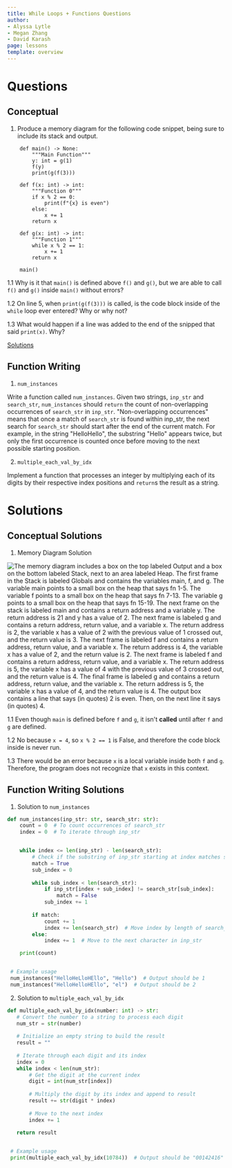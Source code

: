 ```yaml
---
title: While Loops + Functions Questions
author:
- Alyssa Lytle
- Megan Zhang
- David Karash
page: lessons
template: overview
---
```


# Questions

## Conceptual

1. Produce a memory diagram for the following code snippet, being sure to include its stack and output.  

```
    def main() -> None:
        """Main Function"""
        y: int = g(1)
        f(y)
        print(g(f(3)))
        
    def f(x: int) -> int:
        """Function 0"""
        if x % 2 == 0:
            print(f"{x} is even")
        else:
            x += 1
        return x
        
    def g(x: int) -> int:
        """Function 1"""
        while x % 2 == 1:
            x += 1
        return x

    main()
```

1.1 Why is it that `main()` is defined above `f()` and `g()`, but we are able to call `f()` and `g()` inside `main()` without errors?

1.2 On line 5, when `print(g(f(3)))` is called, is the code block inside of the `while` loop ever entered? Why or why not?

1.3 What would happen if a line was added to the end of the snipped that said `print(x)`. Why?

[Solutions](#conceptual-solutions)

## Function Writing

1. `num_instances`

Write a function called `num_instances`. Given two strings, `inp_str` and `search_str`, `num_instances` should `return` the count of non-overlapping occurrences of `search_str` in `inp_str`. "Non-overlapping occurrences" means that once a match of `search_str` is found within inp_str, the next search for `search_str` should start after the end of the current match. For example, in the string "HelloHello", the substring "Hello" appears twice, but only the first occurrence is counted once before moving to the next possible starting position. 

2. `multiple_each_val_by_idx`

Implement a function that processes an integer by multiplying each of its digits by their respective index positions and `return`s the result as a string.


# Solutions

## Conceptual Solutions

1. Memory Diagram Solution

<img class="img-fluid" src="/static/practice-mem-diagrams/Qz2-md.png" alt="The memory diagram includes a box on the top labeled Output and a box on the bottom labeled Stack, next to an area labeled Heap.
The first frame in the Stack is labeled Globals and contains the variables main, f, and g. The variable main points to a small box on the heap that says fn 1-5. The variable f points to a small box on the heap that says fn 7-13. The variable g points to a small box on the heap that says fn 15-19.
The next frame on the stack is labeled main and contains a return address and a variable y. The return address is 21 and y has a value of 2. The next frame is labeled g and contains a return address, return value, and a variable x. The return address is 2, the variable x has a value of 2 with the previous value of 1 crossed out, and the return value is 3. The next frame is labeled f and contains a return address, return value, and a variable x. The return address is 4, the variable x has a value of 2, and the return value is 2. The next frame is labeled f and contains a return address, return value, and a variable x. The return address is 5, the variable x has a value of 4 with the previous value of 3 crossed out, and the return value is 4. The final frame is labeled g and contains a return address, return value, and the variable x. The return address is 5, the variable x has a value of 4, and the return value is 4.
The output box contains a line that says (in quotes) 2 is even. Then, on the next line it says (in quotes) 4.
">

1.1 Even though `main` is defined before `f` and `g`, it isn't **called** until after `f` and `g` are defined.

1.2 No because `x = 4`, so `x % 2 == 1` is False, and therefore the code block inside is never run.

1.3 There would be an error because `x` is a local variable inside both `f` and `g`. Therefore, the program does not recognize that `x` exists in this context.

## Function Writing Solutions

1. Solution to `num_instances`

```python
def num_instances(inp_str: str, search_str: str):
    count = 0  # To count occurrences of search_str
    index = 0  # To iterate through inp_str


    while index <= len(inp_str) - len(search_str):
        # Check if the substring of inp_str starting at index matches search_str
        match = True
        sub_index = 0
        
        while sub_index < len(search_str):
            if inp_str[index + sub_index] != search_str[sub_index]:
                match = False
            sub_index += 1
        
        if match:
            count += 1
            index += len(search_str)  # Move index by length of search_str to avoid overlapping matches
        else:
            index += 1  # Move to the next character in inp_str

    print(count)


 # Example usage
 num_instances("HelloHeLloHEllo", "Hello")  # Output should be 1
 num_instances("HelloHelloHEllo", "el")  # Output should be 2
```

2. Solution to `multiple_each_val_by_idx`

```python
def multiple_each_val_by_idx(number: int) -> str:
   # Convert the number to a string to process each digit
   num_str = str(number)
  
   # Initialize an empty string to build the result
   result = ""
  
   # Iterate through each digit and its index
   index = 0
   while index < len(num_str):
       # Get the digit at the current index
       digit = int(num_str[index])
      
       # Multiply the digit by its index and append to result
       result += str(digit * index)
      
       # Move to the next index
       index += 1
  
   return result


 # Example usage
 print(multiple_each_val_by_idx(10784))  # Output should be "00142416"
```